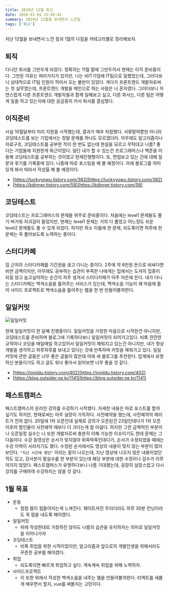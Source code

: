 ```yaml
---
title: 2019년 12월 회고
date: 2020-01-01 15:45:41
summary: 2019년 12월을 보내면서 느낀점
tags: ['회고']
---
```


지난 12월을 보내면서 느낀 점과 1월의 다짐을 카테고리별로 정리해보자.

## 퇴직

다니던 회사를 그만두게 되었다.
정확히는 11월 말에 그만두어서 현재는 이직 준비중이다.
그만둔 이유는 여러가지가 있지만, 나는 비IT기업에 IT팀으로 일했었는데, 그러다보니 상대적으로 IT팀 인원이 적어서 오는 불만이 있었다.
게다가 프론트엔드 개발자로써는 첫 실무였는데, 프론트엔드 개발을 메인으로 하는 사람은 나 혼자였다.
그러다보니 자연스럽게 다른 프론트엔드 개발자들과 함께 일해보고 싶고, 다른 회사는, 다른 팀은 어떻게 일을 하고 있는지에 대한 궁금증이 커서 퇴사를 결심했다.

## 이직준비

사실 10월달부터 미리 지원을 시작했는데, 결과가 매우 처참했다.
서류탈락뿐만 아니라 코딩테스트를 보는 기업에서는 정말 문제를 하나도 모르겠더라.
아무래도 알고리즘이나 자료구조, 코딩테스트를 공부한 적이 한 번도 없는데 현실을 모르고 무턱대고 나름? 좋다는 기업들에 지원한게 화근이었다.
일단 내가 할 수 있는건 프로그래머스나 백준을 이용해 코딩테스트를 공부하는 것이였고 현재진행형이다.
또, 면접보고 있는 건에 대해 질문과 후기를 기록중에 있다. 나중에 따로 포스팅을 해 볼 예정이다. 아래 블로그를 의미있게 봐서 따라서 작성읋 해 볼 예정이다.

* [https://luckyyowu.tistory.com/382](https://luckyyowu.tistory.com/382)
* [https://kdinner.tistory.com/58](https://kdinner.tistory.com/58)

## 코딩테스트

코딩테스트는 프로그래머스의 문제들 위주로 준비중이다.
처음에는 level1 문제들도 풀기 버거워 자괴감이 들었지만, 현재는 level1 문제는 거의 다 풀었고 어느정도 쉬운 level2 문제들도 풀 수 있게 되었다.
하지만 최소 이틀에 한 문제, 되도록이면 하루에 한 문제는 꼭 풀어보도록 노력하는 중이다.

## 스터디카페

집 근처의 스터디카페를 기간권을 끊고 다니는 중이다.
2주에 약 6만원 돈으로 비싸다면 비싼 금액이지만, 아무래도 공부하는 습관이 부족한 나에게는 집에서는 도저히 집중이 되질 않고 눕고싶어하는 순간이 자주 생겨서 스터디카페가 아주 마은에 든다.
내가 다니는 스터디카페는 백색소음을 틀어주는 서비스가 있는데, 백색소음 기능이 꽤 마음에 들어 사이드 프로젝트로 백색소음을 틀어주는 웹을 한 번 만들어볼까한다.

## 일일커밋

![일일커밋](https://user-images.githubusercontent.com/54297322/71642380-b5f7ab00-2ced-11ea-9fb8-5911dd910806.png)

현재 일일커밋이 한 달째 진행중이다.
일일커밋을 거창한 마음으로 시작한건 아니지만, 코딩테스트를 준비하며 블로그에 기록하다보니 일일커밋이 되어가고있다.
비록 깐깐한 규칙이나 코딩을 매일매일 하고있어서 일일커밋이 채워지고 있는건 아니지만, 내가 항상 개발을 생각하고 하루하루를 보내고 있다는 것에 만족하며 커밋을 채워가고 있다.
일일커밋에 관한 글들은 너무 좋은 글들이 많은데 아래 세 블로그를 추천한다. 업계에서 유명하신 분들이기도 하고 글도 워낙 좋아서 읽어보면 너무 좋을 것 같다.

* [https://jojoldu.tistory.com/402](https://jojoldu.tistory.com/402)
* [https://blog.outsider.ne.kr/1141](https://blog.outsider.ne.kr/1141)

## 패스트캠퍼스

패스트캠퍼스의 온라인 강의를 수강하기 시작했다. 자세한 내용은 따로 포스트를 할까 싶기도 하지만, 현재로써는 아주 실망이 가득하다.
사전예약을 했는데, 사전예약의 메리트가 전혀 없다. 20일에 1차 오픈인데 실제로 강의가 오픈된건 23일인데다가 1차 오픈 이후의 할인율이 사전예약 때보다 더 크다는게 참 아쉽다. 하지만 그런 금액적인 부분이나 오픈일정 실수는 나 또한 개발자로써 충분히 이해 가능한 이슈이기도 한데 문제는 그 다음이다.
수강 동영상은 순서가 맞지않아 뒤죽박죽인데다가, 순서가 수정되었을 때에는 수강 이력이 사라지기도 했다.
수정된 순서에서도 영상의 내용이 맞지 않는 부분이 많이 보인다. `"지난 시간에 했던"` 이라는 말이 나오는데, 지난 영상에 나오지 않은 내용이었던 적도 있고, 강사분이 말실수를 한 부분이 있는데 해당 부분에 대한 수정이나 검수가 이루어지지 않았다. 패스트캠퍼스가 유명하다보니 나름 기대했는데, 굉장히 실망스럽고 다시 강의를 구매하여 수강하지는 않을 것 같다.

## 1월 목표

* 운동
  - 점점 몸이 힘들어지는게 느껴진다. 웨이트까진 무리더라도 하루 30분 런닝이라도 꼭 땀을 내도록 해야겠다.
* 일일커밋
  - 위에 작성한대로 거창하진 않아도 나름의 습관을 유지하자는 의미로 일일커밋을 이어나가자
* 코딩테스트
  - 비록 취업을 위한 시작이었지만, 알고리즘과 앞으로의 개발인생을 위해서라도 꾸준한 공부를 해야겠다.
* 취업
  - 되도록이면 빠르게 취업하고 싶다. 계속계속 취업을 위해 노력하자.
* 사이드프로젝트
  - 이 또한 위에서 작성한 백색소음을 내주는 웹을 만들어볼까한다. 리액트를 새롭게 배우면서 할지, vue를 써볼지는 고민이다.
